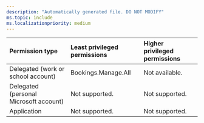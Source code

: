 ```yaml
---
description: "Automatically generated file. DO NOT MODIFY"
ms.topic: include
ms.localizationpriority: medium
---
```


|Permission type|Least privileged permissions|Higher privileged permissions|
|:---|:---|:---|
|Delegated (work or school account)|Bookings.Manage.All|Not available.|
|Delegated (personal Microsoft account)|Not supported.|Not supported.|
|Application|Not supported.|Not supported.|

